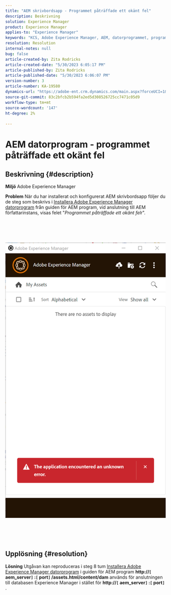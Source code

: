 ```yaml
---
title: "AEM skrivbordsapp - Programmet påträffade ett okänt fel"
description: Beskrivning
solution: Experience Manager
product: Experience Manager
applies-to: "Experience Manager"
keywords: "KCS, Adobe Experience Manager, AEM, datorprogrammet, programmet råkade ut för ett okänt fel, Frågor och svar"
resolution: Resolution
internal-notes: null
bug: false
article-created-by: Zita Rodricks
article-created-date: "5/30/2023 6:05:17 PM"
article-published-by: Zita Rodricks
article-published-date: "5/30/2023 6:06:07 PM"
version-number: 3
article-number: KA-19580
dynamics-url: "https://adobe-ent.crm.dynamics.com/main.aspx?forceUCI=1&pagetype=entityrecord&etn=knowledgearticle&id=37f9b183-14ff-ed11-8f6e-6045bd006b25"
source-git-commit: 83c2bfcb2b594fa2ed5d308526725cc7471c05d9
workflow-type: tm+mt
source-wordcount: '147'
ht-degree: 2%

---
```


# AEM datorprogram - programmet påträffade ett okänt fel

## Beskrivning {#description}


<b>Miljö</b>
Adobe Experience Manager

<b>Problem</b>
När du har installerat och konfigurerat AEM skrivbordsapp följer du de steg som beskrivs i [Installera Adobe Experience Manager datorprogram](https://experienceleague.adobe.com/docs/experience-manager-desktop-app/using/install-upgrade.html?lang=en#install-v2) från guiden för AEM program, vid anslutning till AEM författarinstans, visas felet &quot;*Programmet påträffade ett okänt fel*r&quot;.
<br><br><br> <br><br> ![](assets/___42f9b183-14ff-ed11-8f6e-6045bd006b25___.png)<br><br> <br><br> 

## Upplösning {#resolution}


<b>Lösning</b>
Utgåvan kan reproduceras i steg 8 tum [Installera Adobe Experience Manager datorprogram](https://experienceleague.adobe.com/docs/experience-manager-desktop-app/using/install-upgrade.html?lang=en#install-v2) i guiden för AEM program <b>http://`[` aem_server`]` :`[` port`]` /assets.html/content/dam</b> används för anslutningen till databasen Experience Manager i stället för <b>http://`[` aem_server`]` :`[` port`]` </b>.
